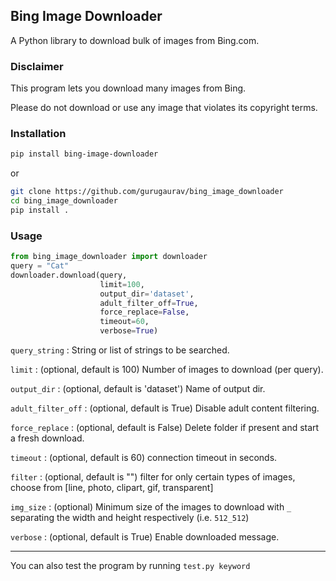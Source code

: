 ## Bing Image Downloader

A Python library to download bulk of images from Bing.com.

### Disclaimer

This program lets you download many images from Bing.

Please do not download or use any image that violates its copyright terms. 

### Installation 

```sh
pip install bing-image-downloader
```

or 

```bash
git clone https://github.com/gurugaurav/bing_image_downloader
cd bing_image_downloader
pip install .
```

### Usage

```python
from bing_image_downloader import downloader
query = "Cat"
downloader.download(query, 
                    limit=100,  
                    output_dir='dataset', 
                    adult_filter_off=True, 
                    force_replace=False, 
                    timeout=60, 
                    verbose=True)
```

`query_string` : String or list of strings to be searched.

`limit` : (optional, default is 100) Number of images to download (per query).

`output_dir` : (optional, default is 'dataset') Name of output dir.

`adult_filter_off` : (optional, default is True) Disable adult content filtering.

`force_replace` : (optional, default is False) Delete folder if present and start a fresh download.

`timeout` : (optional, default is 60) connection timeout in seconds.

`filter` : (optional, default is "") filter for only certain types of images, choose from [line, photo, clipart, gif, transparent]

`img_size` : (optional) Minimum size of the images to download with `_` separating the width and height respectively (i.e. `512_512`)

`verbose` : (optional, default is True) Enable downloaded message.

---

You can also test the program by running `test.py keyword`
